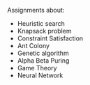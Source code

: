 Assignments about:
- Heuristic search
- Knapsack problem
- Constraint Satisfaction
- Ant Colony
- Genetic algorithm
- Alpha Beta Puring
- Game Theory
- Neural Network
